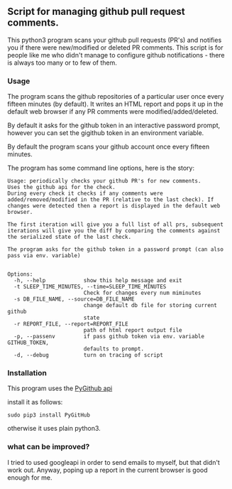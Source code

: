 
## Script for managing github pull request comments.

This python3 program scans your github pull requests (PR's) and notifies you if there were new/modified or deleted PR comments. This script is for people like me who didn't manage to configure github notifications - there is always too many or to few of them.

### Usage

The program scans the github repositories of a particular user once every fifteen minutes (by default).
It writes an HTML report and pops it up in the default web browser if any PR comments were modified/added/deleted.

By default it asks for the github token in an interactive password prompt, however you can set the gigithub token in an environment variable.

By default the program scans your github account once every fifteen minutes.

The program has some command line options, here is the story:

```
Usage: periodically checks your github PR's for new comments.
Uses the github api for the check.
During every check it checks if any comments were added/removed/modified in the PR (relative to the last check). If changes were detected then a report is displayed in the default web browser.

The first iteration will give you a full list of all prs, subsequent iterations will give you the diff by comparing the comments against the serialized state of the last check.

The program asks for the github token in a password prompt (can also pass via env. variable)


Options:
  -h, --help            show this help message and exit
  -t SLEEP_TIME_MINUTES, --time=SLEEP_TIME_MINUTES
                        Check for changes every num miminutes
  -s DB_FILE_NAME, --source=DB_FILE_NAME
                        change default db file for storing current github
                        state
  -r REPORT_FILE, --report=REPORT_FILE
                        path of html report output file
  -p, --passenv         if pass github token via env. variable GITHUB_TOKEN,
                        defaults to prompt.
  -d, --debug           turn on tracing of script

```

### Installation 

This program uses the [PyGithub api](https://pygithub.readthedocs.io/en/latest/reference.html)

install it as follows:

````
sudo pip3 install PyGitHub
````

otherwise it uses plain python3.


### what can be improved?

I tried to used googleapi in order to send emails to myself, but that didn't work out.
Anyway, poping up a report in the current browser is good enough for me.


